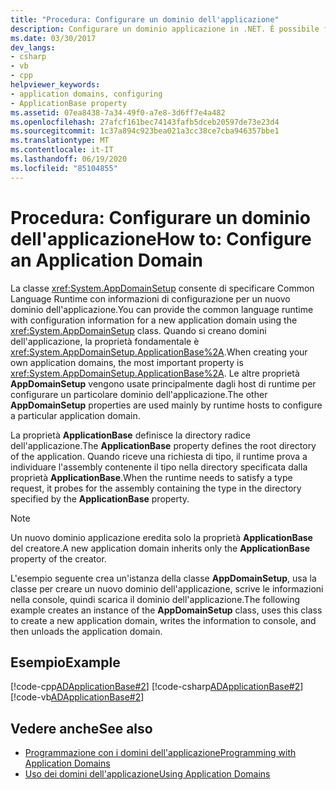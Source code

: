 ```yaml
---
title: "Procedura: Configurare un dominio dell'applicazione"
description: Configurare un dominio applicazione in .NET. È possibile fornire a CLR le informazioni di configurazione per un nuovo dominio applicazione usando la classe AppDomainSetup.
ms.date: 03/30/2017
dev_langs:
- csharp
- vb
- cpp
helpviewer_keywords:
- application domains, configuring
- ApplicationBase property
ms.assetid: 07ea8438-7a34-49f0-a7e8-3d6ff7e4a482
ms.openlocfilehash: 27afcf161bec74143fafb5dceb20597de73e23d4
ms.sourcegitcommit: 1c37a894c923bea021a3cc38ce7cba946357bbe1
ms.translationtype: MT
ms.contentlocale: it-IT
ms.lasthandoff: 06/19/2020
ms.locfileid: "85104855"
---
```

# <a name="how-to-configure-an-application-domain"></a><span data-ttu-id="579f2-104">Procedura: Configurare un dominio dell'applicazione</span><span class="sxs-lookup"><span data-stu-id="579f2-104">How to: Configure an Application Domain</span></span>
<span data-ttu-id="579f2-105">La classe <xref:System.AppDomainSetup> consente di specificare Common Language Runtime con informazioni di configurazione per un nuovo dominio dell'applicazione.</span><span class="sxs-lookup"><span data-stu-id="579f2-105">You can provide the common language runtime with configuration information for a new application domain using the <xref:System.AppDomainSetup> class.</span></span> <span data-ttu-id="579f2-106">Quando si creano domini dell'applicazione, la proprietà fondamentale è <xref:System.AppDomainSetup.ApplicationBase%2A>.</span><span class="sxs-lookup"><span data-stu-id="579f2-106">When creating your own application domains, the most important property is <xref:System.AppDomainSetup.ApplicationBase%2A>.</span></span> <span data-ttu-id="579f2-107">Le altre proprietà **AppDomainSetup** vengono usate principalmente dagli host di runtime per configurare un particolare dominio dell'applicazione.</span><span class="sxs-lookup"><span data-stu-id="579f2-107">The other **AppDomainSetup** properties are used mainly by runtime hosts to configure a particular application domain.</span></span>  
  
 <span data-ttu-id="579f2-108">La proprietà **ApplicationBase** definisce la directory radice dell'applicazione.</span><span class="sxs-lookup"><span data-stu-id="579f2-108">The **ApplicationBase** property defines the root directory of the application.</span></span> <span data-ttu-id="579f2-109">Quando riceve una richiesta di tipo, il runtime prova a individuare l'assembly contenente il tipo nella directory specificata dalla proprietà **ApplicationBase**.</span><span class="sxs-lookup"><span data-stu-id="579f2-109">When the runtime needs to satisfy a type request, it probes for the assembly containing the type in the directory specified by the **ApplicationBase** property.</span></span>  
  
> [!NOTE]
> <span data-ttu-id="579f2-110">Un nuovo dominio applicazione eredita solo la proprietà **ApplicationBase** del creatore.</span><span class="sxs-lookup"><span data-stu-id="579f2-110">A new application domain inherits only the **ApplicationBase** property of the creator.</span></span>  
  
 <span data-ttu-id="579f2-111">L'esempio seguente crea un'istanza della classe **AppDomainSetup**, usa la classe per creare un nuovo dominio dell'applicazione, scrive le informazioni nella console, quindi scarica il dominio dell'applicazione.</span><span class="sxs-lookup"><span data-stu-id="579f2-111">The following example creates an instance of the **AppDomainSetup** class, uses this class to create a new application domain, writes the information to console, and then unloads the application domain.</span></span>  
  
## <a name="example"></a><span data-ttu-id="579f2-112">Esempio</span><span class="sxs-lookup"><span data-stu-id="579f2-112">Example</span></span>  
 [!code-cpp[ADApplicationBase#2](../../../samples/snippets/cpp/VS_Snippets_CLR/ADApplicationBase/CPP/source2.cpp#2)]
 [!code-csharp[ADApplicationBase#2](../../../samples/snippets/csharp/VS_Snippets_CLR/ADApplicationBase/CS/source2.cs#2)]
 [!code-vb[ADApplicationBase#2](../../../samples/snippets/visualbasic/VS_Snippets_CLR/ADApplicationBase/VB/source2.vb#2)]  
  
## <a name="see-also"></a><span data-ttu-id="579f2-113">Vedere anche</span><span class="sxs-lookup"><span data-stu-id="579f2-113">See also</span></span>

- [<span data-ttu-id="579f2-114">Programmazione con i domini dell'applicazione</span><span class="sxs-lookup"><span data-stu-id="579f2-114">Programming with Application Domains</span></span>](application-domains.md#programming-with-application-domains)
- [<span data-ttu-id="579f2-115">Uso dei domini dell'applicazione</span><span class="sxs-lookup"><span data-stu-id="579f2-115">Using Application Domains</span></span>](use.md)
